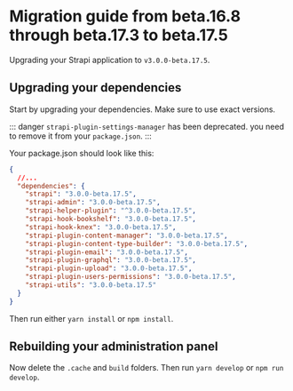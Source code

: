 # Migration guide from beta.16.8 through beta.17.3 to beta.17.5

Upgrading your Strapi application to `v3.0.0-beta.17.5`.

## Upgrading your dependencies

Start by upgrading your dependencies. Make sure to use exact versions.

::: danger
`strapi-plugin-settings-manager` has been deprecated. you need to remove it from your `package.json`.
:::

Your package.json should look like this:

```json
{
  //...
  "dependencies": {
    "strapi": "3.0.0-beta.17.5",
    "strapi-admin": "3.0.0-beta.17.5",
    "strapi-helper-plugin": "^3.0.0-beta.17.5",
    "strapi-hook-bookshelf": "3.0.0-beta.17.5",
    "strapi-hook-knex": "3.0.0-beta.17.5",
    "strapi-plugin-content-manager": "3.0.0-beta.17.5",
    "strapi-plugin-content-type-builder": "3.0.0-beta.17.5",
    "strapi-plugin-email": "3.0.0-beta.17.5",
    "strapi-plugin-graphql": "3.0.0-beta.17.5",
    "strapi-plugin-upload": "3.0.0-beta.17.5",
    "strapi-plugin-users-permissions": "3.0.0-beta.17.5",
    "strapi-utils": "3.0.0-beta.17.5"
  }
}
```

Then run either `yarn install` or `npm install`.

## Rebuilding your administration panel

Now delete the `.cache` and `build` folders. Then run `yarn develop` or `npm run develop`.

